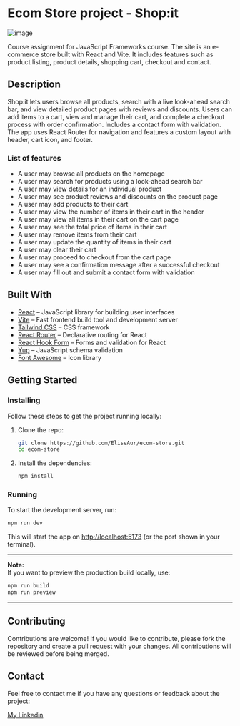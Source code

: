 # Ecom Store project - Shop:it
![image](https://user-images.githubusercontent.com/52622303/164316813-4b12d99f-aeb7-4069-85cf-e72b3a50ac99.png)

Course assignment for JavaScript Frameworks course. The site is an e-commerce store built with React and Vite. It includes features such as product listing, product details, shopping cart, checkout and contact.

## Description

Shop:it lets users browse all products, search with a live look-ahead search bar, and view detailed product pages with reviews and discounts. Users can add items to a cart, view and manage their cart, and complete a checkout process with order confirmation. Includes a contact form with validation. The app uses React Router for navigation and features a custom layout with header, cart icon, and footer.

### List of features
 - A user may browse all products on the homepage
 - A user may search for products using a look-ahead search bar
 - A user may view details for an individual product
 - A user may see product reviews and discounts on the product page
 - A user may add products to their cart
 - A user may view the number of items in their cart in the header
 - A user may view all items in their cart on the cart page
 - A user may see the total price of items in their cart
 - A user may remove items from their cart
 - A user may update the quantity of items in their cart
 - A user may clear their cart
 - A user may proceed to checkout from the cart page
 - A user may see a confirmation message after a successful checkout
 - A user may fill out and submit a contact form with validation

## Built With

- [React](https://react.dev/) – JavaScript library for building user interfaces
- [Vite](https://vitejs.dev/) – Fast frontend build tool and development server
- [Tailwind CSS](https://tailwindcss.com/) – CSS framework
- [React Router](https://reactrouter.com/) – Declarative routing for React
- [React Hook Form](https://react-hook-form.com/) – Forms and validation for React
- [Yup](https://www.npmjs.com/package/yup) – JavaScript schema validation
- [Font Awesome](https://fontawesome.com/) – Icon library


## Getting Started

### Installing

Follow these steps to get the project running locally:

1. Clone the repo:

   ```bash
   git clone https://github.com/EliseAur/ecom-store.git
   cd ecom-store
   ```

2. Install the dependencies:

   ```bash
   npm install
   ```

### Running

To start the development server, run:

```bash
npm run dev
```
This will start the app on [http://localhost:5173](http://localhost:5173) (or the port shown in your terminal).

---
**Note:**  
If you want to preview the production build locally, use:
```bash
npm run build
npm run preview
```
---

## Contributing

Contributions are welcome! If you would like to contribute, please fork the repository and create a pull request with your changes. All contributions will be reviewed before being merged.

## Contact

Feel free to contact me if you have any questions or feedback about the project:

[My Linkedin](https://www.linkedin.com/in/elise-aurtande/)

